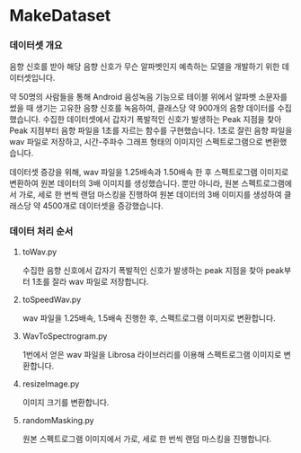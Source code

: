 # MakeDataset

### **데이터셋 개요**

음향 신호를 받아 해당 음향 신호가 무슨 알파벳인지 예측하는 모델을 개발하기 위한 데이터셋입니다.

  약 50명의 사람들을 통해 Android 음성녹음 기능으로 테이블 위에서 알파벳 소문자를 썼을 때 생기는 고유한 음향 신호를 녹음하여, 클래스당 약 900개의 음향 데이터를 수집했습니다. 수집한 데이터셋에서 갑자기 폭발적인 신호가 발생하는 Peak 지점을 찾아 Peak 지점부터 음향 파일을 1초를 자르는 함수를 구현했습니다. 1초로 잘린 음향 파일을 wav 파일로 저장하고, 시간-주파수 그래프 형태의 이미지인 스펙트로그램으로 변환했습니다. 

  데이터셋 증강을 위해, wav 파일을 1.25배속과 1.50배속 한 후 스펙트로그램 이미지로 변환하여 원본 데이터의 3배 이미지를 생성했습니다. 뿐만 아니라, 원본 스펙트로그램에서 가로, 세로 한 번씩 랜덤 마스킹을 진행하여 원본 데이터의 3배 이미지를 생성하여 클래스당 약 4500개로 데이터셋을 증강했습니다.


  ### **데이터 처리 순서**

1. toWav.py

   수집한 음향 신호에서 갑자기 폭발적인 신호가 발생하는 peak 지점을 찾아 peak부터 1초를 잘라 wav 파일로 저장합니다.
    
2. toSpeedWav.py

   wav 파일을 1.25배속, 1.5배속 진행한 후, 스펙트로그램 이미지로 변환합니다.
    
3. WavToSpectrogram.py
   
    1번에서 얻은 wav 파일을 Librosa 라이브러리를 이용해 스펙트로그램 이미지로 변환합니다.
    
4. resizeImage.py

   이미지 크기를 변환합니다.
    
5. randomMasking.py

   원본 스펙트로그램 이미지에서 가로, 세로 한 번씩 랜덤 마스킹을 진행합니다.
